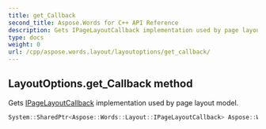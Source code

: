 ```yaml
---
title: get_Callback
second_title: Aspose.Words for C++ API Reference
description: Gets IPageLayoutCallback implementation used by page layout model. 
type: docs
weight: 0
url: /cpp/aspose.words.layout/layoutoptions/get_callback/
---
```

## LayoutOptions.get_Callback method


Gets [IPageLayoutCallback](../ipagelayoutcallback/) implementation used by page layout model.

```cpp
System::SharedPtr<Aspose::Words::Layout::IPageLayoutCallback> Aspose::Words::Layout::LayoutOptions::get_Callback() const
```


